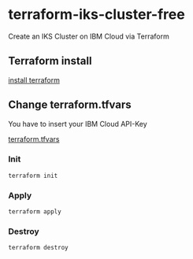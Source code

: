 # terraform-iks-cluster-free
Create an IKS Cluster on IBM Cloud via Terraform

## Terraform install
[install terraform](https://developer.hashicorp.com/terraform/downloads)

## Change terraform.tfvars
You have to insert your IBM Cloud API-Key 

[terraform.tfvars](terraform.tfvars)


### Init 
``` 
terraform init
```

### Apply
```
terraform apply
```

### Destroy
```
terraform destroy
```
